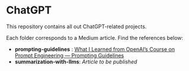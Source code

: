 # ChatGPT

This repository contains all out ChatGPT-related projects. 

Each folder corresponds to a Medium article. Find the references below:
* **prompting-guidelines** : [What I Learned from OpenAI’s Course on Prompt Engineering — Prompting Guidelines](https://medium.com/geekculture/prompt-engineering-prompting-guidelines-chatgpt-chatgpt3-chatgpt4-artificial-intelligence-6b74f35d2695)
* **summarization-with-llms**: *Article to be published*
